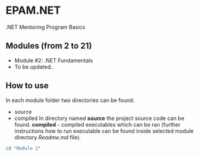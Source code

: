 # EPAM.NET
 .NET Mentoring Program Basics

 ## Modules (from 2 to 21)
 - Module #2: .NET Fundamentals
 - To be updated..

## How to use
In each module folder two directories can be found:
- source
- compiled
In directory named **source** the project source code can be found. **compiled** - compiled executables which can be ran (further instructions how to run executable can be found inside selected module directory *Readme.md* file).

```sh
cd "Module 2"
```
